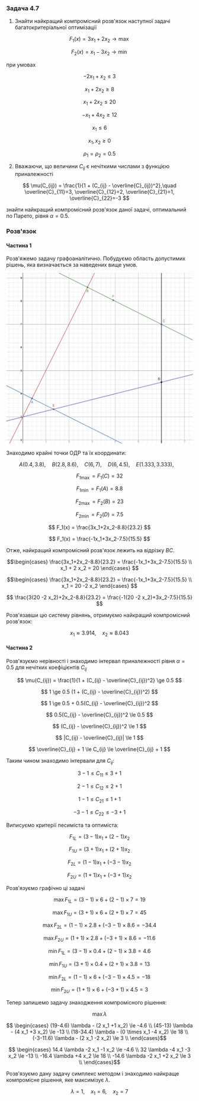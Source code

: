 ### Задача 4.7 

1. Знайти найкращий компромісний розв'язок наступної задачі багатокритеріальної оптимізації 

$$ F_1(x) = 3 x_1 + 2 x_2 \rightarrow \max $$

$$ F_2(x) = x_1 - 3 x_2 \rightarrow \min $$

при умовах 

$$ - 2 x_1 + x_2 \le 3 $$

$$ x_1 + 2 x_2 \ge 8 $$

$$ x_1 + 2 x_2 \le 20 $$

$$ -x_1 + 4 x_2 \ge 12 $$

$$ x_1 \le 6 $$

$$ x_1, x_2 \ge 0 $$

$$ \rho_1 = \rho_2 = 0.5 $$

2. Вважаючи, що величини $C_{ij}$ є нечіткими числами з функцією приналежності
   
$$ \mu(C_{ij}) = \frac{1}{1 + (C_{ij} - \overline{C}_{ij})^2},\quad 
\overline{C}_{11}=3, 
\overline{C}_{12}=2, 
\overline{C}_{21}=1, 
\overline{C}_{22}=-3
$$

знайти найкращий компромісний розв'язок даної задачі, оптимальний по Парето, рівня $\alpha=0.5$. 

### Розв'язок

#### Частина 1

Розв'яжемо задачу графоаналітично. Побудуємо область допустимих рішень, яка визначається за наведених вище умов.

![](Screenshot%202021-12-26%20at%2014.29.27.png)

Знаходимо крайні точки ОДР та їх координати:

$$ A(0.4, 3.8), \quad
B(2.8, 8.6), \quad
C(6, 7), \quad
D(6, 4.5), \quad
E(1.333, 3.333), \quad $$

$$ F_{1 \max} = F_1(C) = 32 $$

$$ F_{1 \min} = F_1(A) = 8.8 $$

$$ F_{2 \max} = F_2(B) = 23 $$

$$ F_{2 \min} = F_2(D) = 7.5 $$

$$ F_1(x) = \frac{3x_1+2x_2-8.8}{23.2} $$

$$ F_1(x) = \frac{-1x_1+3x_2-7.5}{15.5} $$

Отже, найкращий компромісний розв'язок лежить на відрізку $BC$.

$$\begin{cases}
\frac{3x_1+2x_2-8.8}{23.2} = \frac{-1x_1+3x_2-7.5}{15.5} \\
x_1 + 2 x_2 = 20
\end{cases}
$$

$$\begin{cases}
\frac{3x_1+2x_2-8.8}{23.2} = \frac{-1x_1+3x_2-7.5}{15.5} \\
x_1 = 20 -2 x_2
\end{cases}
$$

$$ \frac{3(20 -2 x_2)+2x_2-8.8}{23.2} = \frac{-1(20 -2 x_2)+3x_2-7.5}{15.5} $$

Розв'язавши цю систему рівнянь, отримуємо найкращий компромісний розв'язок:

$$ x_1 \approx 3.914   , \quad x_2 \approx  8.043  $$

#### Частина 2

Розв'язуємо нерівності і знаходимо інтервал приналежності рівня $\alpha=0.5$ для нечітких коефіцієнтів $C_{ij}$

$$ \mu(C_{ij}) = \frac{1}{1 + (C_{ij} - \overline{C}_{ij})^2} \ge 0.5 $$

$$ 1 \ge 0.5 (1 + (C_{ij} - \overline{C}_{ij})^2) $$

$$ 1 \ge 0.5 + 0.5(C_{ij} - \overline{C}_{ij})^2 $$

$$ 0.5(C_{ij} - \overline{C}_{ij})^2 \le 0.5 $$

$$ (C_{ij} - \overline{C}_{ij})^2 \le 1 $$

$$ |C_{ij} - \overline{C}_{ij}| \le 1 $$

$$ \overline{C}_{ij} + 1 \le C_{ij} \le \overline{C}_{ij} + 1 $$

Таким чином знаходимо інтервали для $C_{ij}$:

$$ 3 - 1 \le C_{11} \le 3 + 1 $$

$$ 2 - 1 \le C_{12} \le 2 + 1 $$

$$ 1 - 1 \le C_{21} \le 1 + 1 $$

$$ -3 - 1 \le C_{22} \le -3 + 1 $$

Виписуємо критерії песиміста та оптиміста:

$$ F_{1L} = (3 - 1) x_1 + (2 - 1) x_2 $$

$$ F_{1U} = (3 + 1) x_1 + (2 + 1) x_2 $$

$$ F_{2L} = (1 - 1) x_1 + (-3 - 1) x_2 $$

$$ F_{2U} = (1 + 1) x_1 + (-3 + 1) x_2 $$

Розв'язуємо графічно ці задачі

$$\max F_{1L} = (3 - 1) \times 6 + (2 - 1) \times 7 = 19$$

$$\max F_{1U} = (3 + 1) \times 6 + (2 + 1) \times 7 = 45 $$

$$\max F_{2L} = (1 - 1) \times 2.8 + (-3 - 1) \times 8.6 = -34.4 $$

$$\max F_{2U} = (1 + 1) \times 2.8 + (-3 + 1) \times 8.6 = -11.6 $$

$$\min F_{1L} = (3 - 1) \times 0.4 + (2 - 1) \times 3.8 = 4.6 $$

$$\min F_{1U} = (3 + 1) \times 0.4 + (2 + 1) \times 3.8 = 13 $$

$$\min F_{2L} = (1 - 1) \times 6 + (-3 - 1) \times 4.5 = -18 $$

$$\min F_{2U} = (1 + 1) \times 6 + (-3 + 1) \times 4.5 = 3 $$

Тепер запишемо задачу знаходження компромісного рішення:

$$ \max \lambda $$

$$ \begin{cases}
(19-4.6) \lambda - (2 x_1 +1 x_2) \le -4.6 \\
(45-13) \lambda - (4 x_1 +3 x_2) \le -13 \\
(18-34.4) \lambda - (0 \times x_1 -4 x_2) \le 18 \\
(-3-11.6) \lambda - (2 x_1 -2 x_2) \le 3 \\
\end{cases}$$

$$ \begin{cases}
14.4 \lambda -2 x_1 -1 x_2 \le -4.6 \\
32 \lambda -4 x_1 -3 x_2 \le -13 \\
-16.4 \lambda  +4 x_2 \le 18 \\
-14.6 \lambda -2 x_1 +2 x_2 \le 3 \\
\end{cases}$$

Розв'язуємо дану задачу симплекс методом і знаходимо найкраще компромісне рішення, яке максимізує $\lambda$.

$$ \lambda =1  ,\quad x_1 = 6   ,\quad x_2 =7  $$
